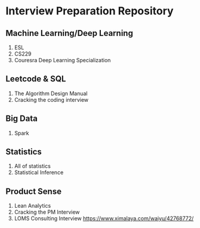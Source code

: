 # Interview Preparation Repository

## Machine Learning/Deep Learning
1. ESL
2. CS229
3. Couresra Deep Learning Specialization
## Leetcode & SQL
1. The Algorithm Design Manual
2. Cracking the coding interview
## Big Data
1. Spark
## Statistics
1. All of statistics
2. Statistical Inference
## Product Sense
1. Lean Analytics
2. Cracking the PM Interview
3. LOMS Consulting Interview https://www.ximalaya.com/waiyu/42768772/
